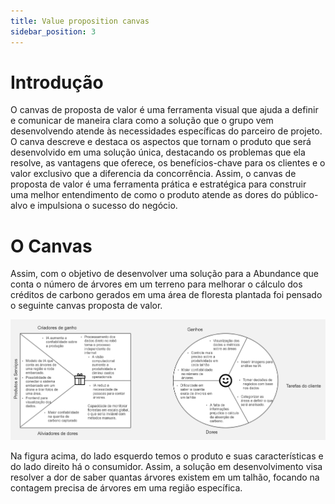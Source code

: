 ```yaml
---
title: Value proposition canvas  
sidebar_position: 3
---
```

# Introdução

O canvas de proposta de valor é uma ferramenta visual que ajuda a definir e comunicar de maneira clara como a solução que o grupo vem desenvolvendo atende às necessidades específicas do parceiro de projeto. O canva descreve e destaca os aspectos que tornam o produto que será desenvolvido em uma solução única, destacando os problemas que ela resolve, as vantagens que oferece, os benefícios-chave para os clientes e o valor exclusivo que a diferencia da concorrência. Assim, o canvas de proposta de valor é uma ferramenta prática e estratégica para construir uma melhor entendimento de como o produto atende as dores do público-alvo e impulsiona o sucesso do negócio.

# O Canvas

Assim, com o objetivo de desenvolver uma solução para a Abundance que conta o número de árvores em um terreno para melhorar o cálculo dos créditos de carbono gerados em uma área de floresta plantada foi pensado o seguinte canvas proposta de valor.

![Canvas ](../../assets/sprint-1/canvas.jpg)

Na figura acima, do lado esquerdo temos o produto e suas características e do lado direito há o consumidor. Assim, a solução em desenvolvimento visa resolver a dor de saber quantas árvores existem em um talhão, focando na contagem precisa de árvores em uma região específica.
